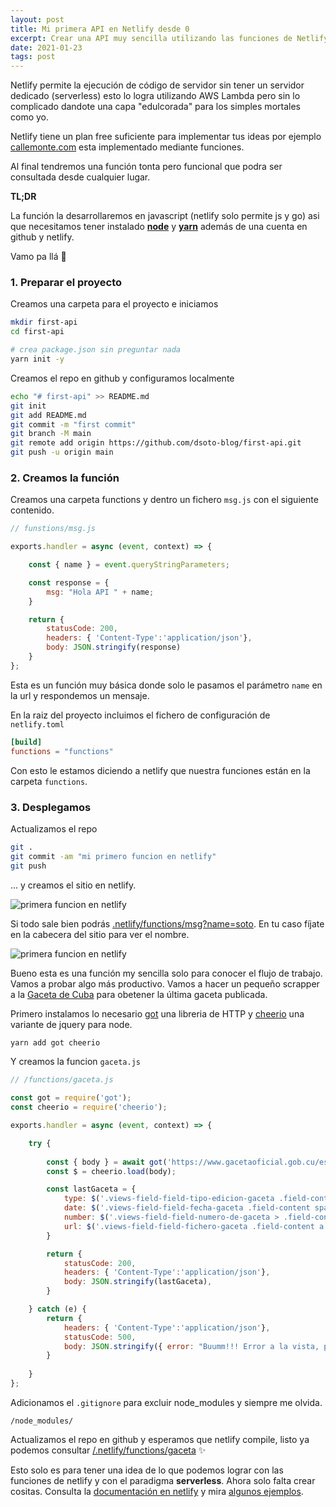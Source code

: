 ```yaml
---
layout: post
title: Mi primera API en Netlify desde 0
excerpt: Crear una API muy sencilla utilizando las funciones de Netlify.
date: 2021-01-23
tags: post
---
```


Netlify permite la ejecución de código de servidor sin tener un servidor dedicado (serverless) esto lo logra utilizando AWS Lambda pero sin lo complicado dandote una capa "edulcorada" para los simples mortales como yo. 

Netlify tiene un plan free suficiente para implementar tus ideas por ejemplo [callemonte.com](https://callemonte.com) esta implementado mediante funciones.

Al final tendremos una función tonta pero funcional que podra ser consultada desde cualquier lugar.

**TL;DR**

La función la desarrollaremos en javascript (netlify solo permite js y go) asi que necesitamos tener instalado [**node**](https://nodejs.org/) y **[yarn](https://yarnpkg.com)** además de una cuenta en github y netlify.

Vamo pa llá 🏃

### 1. Preparar el proyecto ###

Creamos una carpeta para el proyecto e iniciamos

```bash
mkdir first-api
cd first-api

# crea package.json sin preguntar nada
yarn init -y
```

Creamos el repo en github y configuramos localmente

```bash
echo "# first-api" >> README.md
git init
git add README.md
git commit -m "first commit"
git branch -M main
git remote add origin https://github.com/dsoto-blog/first-api.git
git push -u origin main
```

### 2. Creamos la función ###

Creamos una carpeta functions y dentro un fichero `msg.js` con el siguiente contenido. 

```javascript
// funstions/msg.js

exports.handler = async (event, context) => {

    const { name } = event.queryStringParameters;

    const response = {
        msg: "Hola API " + name;
    }

    return {
        statusCode: 200,
        headers: { 'Content-Type':'application/json'},            
        body: JSON.stringify(response)  
    }     
};

```

Esta es un función muy básica donde solo le pasamos el parámetro `name` en la url y respondemos un mensaje. 

En la raiz del proyecto incluimos el fichero de configuración de `netlify.toml`


```toml
[build]
functions = "functions"
```

Con esto le estamos diciendo a netlify que nuestra funciones están en la carpeta `functions`.

### 3. Desplegamos  ###

Actualizamos el repo

```bash
git .
git commit -am "mi primero funcion en netlify" 
git push
```

... y creamos el sitio en netlify. 

![primera funcion en netlify](/img/create_my_first_api.jpg)

Si todo sale bien podrás [.netlify/functions/msg?name=soto](https://hungry-cray-9233f0.netlify.app/.netlify/functions/msg?name=soto). En tu caso fíjate en la cabecera del sitio para ver el nombre.

![primera funcion en netlify](/img/header_first_function.jpg)


Bueno esta es una función my sencilla solo para conocer el flujo de trabajo. Vamos a probar algo más productivo. Vamos a hacer un pequeño scrapper a la [Gaceta de Cuba](https://www.gacetaoficial.gob.cu/es) para obetener la última gaceta publicada.

Primero instalamos lo necesario [got](https://github.com/sindresorhus/got) una libreria de HTTP y [cheerio](https://cheerio.js.org/) una variante de jquery para node.

```bash
yarn add got cheerio
```

Y creamos la funcion `gaceta.js`

```javascript
// /functions/gaceta.js

const got = require('got');
const cheerio = require('cheerio');

exports.handler = async (event, context) => {

    try {
        
        const { body } = await got('https://www.gacetaoficial.gob.cu/es');
        const $ = cheerio.load(body);

        const lastGaceta = {
            type: $('.views-field-field-tipo-edicion-gaceta .field-content').text(),
            date: $('.views-field-field-fecha-gaceta .field-content span').attr('content'),
            number: $('.views-field-field-numero-de-gaceta > .field-content').first().text(),
            url: $('.views-field-field-fichero-gaceta .field-content a').attr('href'),
        }

        return {
            statusCode: 200,
            headers: { 'Content-Type':'application/json'},            
            body: JSON.stringify(lastGaceta),   
        }     

    } catch (e) {
        return {
            headers: { 'Content-Type':'application/json'},            
            statusCode: 500,
            body: JSON.stringify({ error: "Buumm!!! Error a la vista, prueba mas tarde"}),   
        }     
    
    }
};
```

Adicionamos el `.gitignore` para excluir node_modules y siempre me olvida.

```gitignore
/node_modules/
```

Actualizamos el repo en github y esperamos que netlify compile, listo ya podemos consultar [/.netlify/functions/gaceta](https://hungry-cray-9233f0.netlify.app/.netlify/functions/gaceta) ✨

Esto solo es para tener una idea de lo que podemos lograr con las funciones de netlify y con el paradigma **serverless**. Ahora solo falta crear cositas. Consulta la [documentación en netlify](https://docs.netlify.com/functions/overview/) y mira [algunos ejemplos](https://functions.netlify.com/examples).

